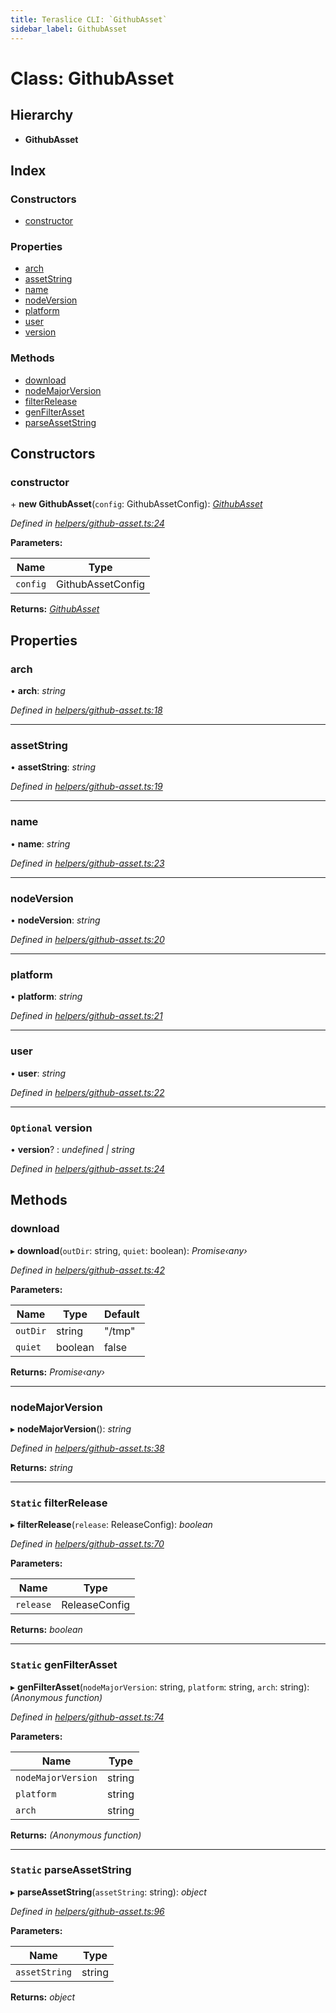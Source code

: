 ```yaml
---
title: Teraslice CLI: `GithubAsset`
sidebar_label: GithubAsset
---
```


# Class: GithubAsset

## Hierarchy

* **GithubAsset**

## Index

### Constructors

* [constructor](githubasset.md#constructor)

### Properties

* [arch](githubasset.md#arch)
* [assetString](githubasset.md#assetstring)
* [name](githubasset.md#name)
* [nodeVersion](githubasset.md#nodeversion)
* [platform](githubasset.md#platform)
* [user](githubasset.md#user)
* [version](githubasset.md#optional-version)

### Methods

* [download](githubasset.md#download)
* [nodeMajorVersion](githubasset.md#nodemajorversion)
* [filterRelease](githubasset.md#static-filterrelease)
* [genFilterAsset](githubasset.md#static-genfilterasset)
* [parseAssetString](githubasset.md#static-parseassetstring)

## Constructors

###  constructor

\+ **new GithubAsset**(`config`: GithubAssetConfig): *[GithubAsset](githubasset.md)*

*Defined in [helpers/github-asset.ts:24](https://github.com/terascope/teraslice/blob/0ae31df4/packages/teraslice-cli/src/helpers/github-asset.ts#L24)*

**Parameters:**

Name | Type |
------ | ------ |
`config` | GithubAssetConfig |

**Returns:** *[GithubAsset](githubasset.md)*

## Properties

###  arch

• **arch**: *string*

*Defined in [helpers/github-asset.ts:18](https://github.com/terascope/teraslice/blob/0ae31df4/packages/teraslice-cli/src/helpers/github-asset.ts#L18)*

___

###  assetString

• **assetString**: *string*

*Defined in [helpers/github-asset.ts:19](https://github.com/terascope/teraslice/blob/0ae31df4/packages/teraslice-cli/src/helpers/github-asset.ts#L19)*

___

###  name

• **name**: *string*

*Defined in [helpers/github-asset.ts:23](https://github.com/terascope/teraslice/blob/0ae31df4/packages/teraslice-cli/src/helpers/github-asset.ts#L23)*

___

###  nodeVersion

• **nodeVersion**: *string*

*Defined in [helpers/github-asset.ts:20](https://github.com/terascope/teraslice/blob/0ae31df4/packages/teraslice-cli/src/helpers/github-asset.ts#L20)*

___

###  platform

• **platform**: *string*

*Defined in [helpers/github-asset.ts:21](https://github.com/terascope/teraslice/blob/0ae31df4/packages/teraslice-cli/src/helpers/github-asset.ts#L21)*

___

###  user

• **user**: *string*

*Defined in [helpers/github-asset.ts:22](https://github.com/terascope/teraslice/blob/0ae31df4/packages/teraslice-cli/src/helpers/github-asset.ts#L22)*

___

### `Optional` version

• **version**? : *undefined | string*

*Defined in [helpers/github-asset.ts:24](https://github.com/terascope/teraslice/blob/0ae31df4/packages/teraslice-cli/src/helpers/github-asset.ts#L24)*

## Methods

###  download

▸ **download**(`outDir`: string, `quiet`: boolean): *Promise‹any›*

*Defined in [helpers/github-asset.ts:42](https://github.com/terascope/teraslice/blob/0ae31df4/packages/teraslice-cli/src/helpers/github-asset.ts#L42)*

**Parameters:**

Name | Type | Default |
------ | ------ | ------ |
`outDir` | string | "/tmp" |
`quiet` | boolean | false |

**Returns:** *Promise‹any›*

___

###  nodeMajorVersion

▸ **nodeMajorVersion**(): *string*

*Defined in [helpers/github-asset.ts:38](https://github.com/terascope/teraslice/blob/0ae31df4/packages/teraslice-cli/src/helpers/github-asset.ts#L38)*

**Returns:** *string*

___

### `Static` filterRelease

▸ **filterRelease**(`release`: ReleaseConfig): *boolean*

*Defined in [helpers/github-asset.ts:70](https://github.com/terascope/teraslice/blob/0ae31df4/packages/teraslice-cli/src/helpers/github-asset.ts#L70)*

**Parameters:**

Name | Type |
------ | ------ |
`release` | ReleaseConfig |

**Returns:** *boolean*

___

### `Static` genFilterAsset

▸ **genFilterAsset**(`nodeMajorVersion`: string, `platform`: string, `arch`: string): *(Anonymous function)*

*Defined in [helpers/github-asset.ts:74](https://github.com/terascope/teraslice/blob/0ae31df4/packages/teraslice-cli/src/helpers/github-asset.ts#L74)*

**Parameters:**

Name | Type |
------ | ------ |
`nodeMajorVersion` | string |
`platform` | string |
`arch` | string |

**Returns:** *(Anonymous function)*

___

### `Static` parseAssetString

▸ **parseAssetString**(`assetString`: string): *object*

*Defined in [helpers/github-asset.ts:96](https://github.com/terascope/teraslice/blob/0ae31df4/packages/teraslice-cli/src/helpers/github-asset.ts#L96)*

**Parameters:**

Name | Type |
------ | ------ |
`assetString` | string |

**Returns:** *object*
